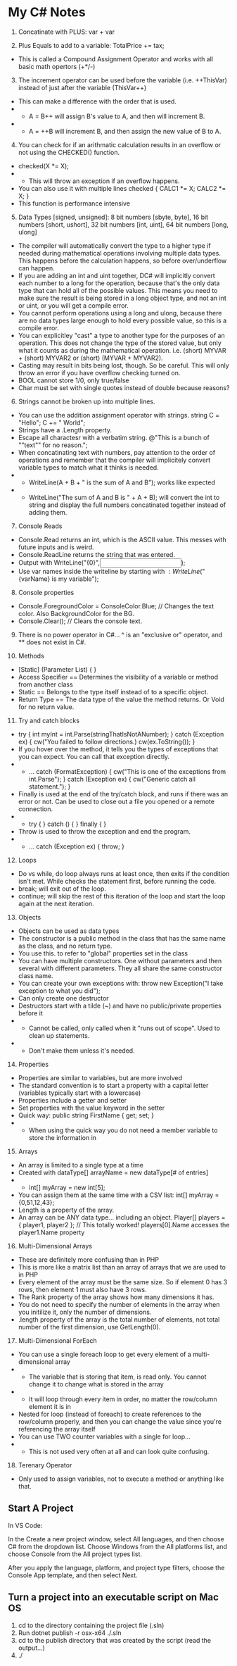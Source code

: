 # My C# Notes #

1. Concatinate with PLUS: var + var

2. Plus Equals to add to a variable: TotalPrice += tax;
 - This is called a Compound Assignment Operator and works with all basic math opertors (+*/-)

3. The increment operator can be used before the variable (i.e. ++ThisVar) instead of just after the variable (ThisVar++)
 - This can make a difference with the order that is used.
 - - A = B++ will assign B's value to A, and then will increment B.
 - - A = ++B will increment B, and then assign the new value of B to A.

4. You can check for if an arithmatic calculation results in an overflow or not using the CHECKED() function.
 - checked(X *= X);
 - - This will throw an exception if an overflow happens.
 - You can also use it with multiple lines
 checked
 {
     CALC1 *= X;
     CALC2 *= X;
 }
 - This function is performance intensive

5. Data Types [signed, unsigned]: 8 bit numbers [sbyte, byte], 16 bit numbers [short, ushort], 32 bit numbers [int, uint], 64 bit numbers [long, ulong]
 - The compiler will automatically convert the type to a higher type if needed during mathematical operations involving multiple data types. This happens before the calculation happens, so before over/underflow can happen.
 - If you are adding an int and uint together, DC# will implicitly convert each number to a long for the operation, because that's the only data type that can hold all of the possible values. This means you need to make sure the result is being stored in a long object type, and not an int or uint, or you will get a compile error.
 - You cannot perform operations using a long and ulong, because there are no data types large enough to hold every possible value, so this is a compile error.
 - You can explicitley "cast" a type to another type for the purposes of an operation. This does not change the type of the stored value, but only what it counts as during the mathematical operation. i.e. (short) MYVAR + (short) MYVAR2 or (short) (MYVAR + MYVAR2).
  - Casting may result in bits being lost, though. So be careful. This will only throw an error if you have overflow checking turned on.
  - BOOL cannot store 1/0, only true/false
  - Char must be set with single quotes instead of double because reasons?

6. Strings cannot be broken up into multiple lines.
 - You can use the addition assignment operator with strings. string C = "Hello"; C += " World";
 - Strings have a .Length property.
 - Escape all charactesr with a verbatim string. @"This is a bunch of ""text"" for no reason.";
 - When concatinating text with numbers, pay attention to the order of operations and remember that the compiler will implicitely convert variable types to match what it thinks is needed.
 - - WriteLine(A + B + " is the sum of A and B"); works like expected
 - - WriteLine("The sum of A and B is " + A + B); will convert the int to string and display the full numbers concatinated together instead of adding them.

7. Console Reads
 - Console.Read returns an int, which is the ASCII value. This messes with future inputs and is weird.
 - Console.ReadLine returns the string that was entered.
 - Output with WriteLine("{0}",<input variable name>);
 - Use var names inside the writeline by starting with $: WriteLine($"{varName} is my variable");

8. Console properties
 - Console.ForegroundColor = ConsoleColor.Blue; // Changes the text color. Also BackgroundColor for the BG.
 - Console.Clear(); // Clears the console text.

9. There is no power operator in C#... ^ is an "exclusive or" operator, and ** does not exist in C#.

10. Methods
 - <Access Specifier> [Static] <Return Type> <Method Name>(Parameter List) { <Method Body> }
 - Access Specifier == Determines the visibility of a variable or method from another class
 - Static == Belongs to the type itself instead of to a specific object.
 - Return Type == The data type of the value the method returns. Or Void for no return value.

11. Try and catch blocks
 - try { int myInt = int.Parse(stringThatIsNotANumber); } catch (Exception ex) { cw("You failed to follow directions.) cw(ex.ToString()); }
 - If you hover over the method, it tells you the types of exceptions that you can expect. You can call that exception directly.
 - - ... catch (FormatException) { cw("This is one of the exceptions from int.Parse"); } catch (Exception ex) { cw("Generic catch all statement."); }
 - Finally is used at the end of the try/catch block, and runs if there was an error or not. Can be used to close out a file you opened or a remote connection.
 - - try { } catch () { } finally { }
 - Throw is used to throw the exception and end the program.
 - - ... catch (Exception ex) { throw; }

12. Loops
 - Do vs while, do loop always runs at least once, then exits if the condition isn't met. While checks the statement first, before running the code.
 - break; will exit out of the loop.
 - continue; will skip the rest of this iteration of the loop and start the loop again at the next iteration.

13. Objects
 - Objects can be used as data types
 - The constructor is a public method in the class that has the same name as the class, and no return type.
 - You use this. to refer to "global" properties set in the class
 - You can have multiple constructors. One without parameters and then several with different parameters. They all share the same constructor class name.
 - You can create your own exceptions with: throw new Exception("I take exception to what you did");
 - Can only create one destructor
 - Destructors start with a tilde (~) and have no public/private properties before it
 - - Cannot be called, only called when it "runs out of scope". Used to clean up statements.
 - - Don't make them unless it's needed.

14. Properties
 - Properties are similar to variables, but are more involved
 - The standard convention is to start a property with a capital letter (variables typically start with a lowercase)
 - Properties include a getter and setter
 - Set properties with the value keyword in the setter
 - Quick way: public string FirstName { get; set; }
 - - When using the quick way you do not need a member variable to store the information in

15. Arrays
 - An array is limited to a single type at a time
 - Created with dataType[] arrayName = new dataType[# of entries]
 - - int[] myArray = new int[5];
 - You can assign them at the same time with a CSV list: int[] myArray = {0,51,12,43};
 - Length is a property of the array.
 - An array can be ANY data type... including an object. Player[] players = { player1, player2 }; // This totally worked! players[0].Name accesses the player1.Name property

16. Multi-Dimensional Arrays
 - These are definitely more confusing than in PHP
 - This is more like a matrix list than an array of arrays that we are used to in PHP
 - Every element of the array must be the same size. So if element 0 has 3 rows, then element 1 must also have 3 rows.
 - The Rank property of the array shows how many dimensions it has.
 - You do not need to specify the number of elements in the array when you initilize it, only the number of dimensions.
 - .length property of the array is the total number of elements, not total number of the first dimension, use GetLength(0).

17. Multi-Dimensional ForEach
 - You can use a single foreach loop to get every element of a multi-dimensional array
 - - The variable that is storing that item, is read only. You cannot change it to change what is stored in the array
 - - It will loop through every item in order, no matter the row/column element it is in
 - Nested for loop (instead of foreach) to create references to the row/column properly, and then you can change the value since you're referencing the array itself
 - You can use TWO counter variables with a single for loop...
 - - This is not used very often at all and can look quite confusing.

18. Terenary Operator
 - Only used to assign variables, not to execute a method or anything like that.

## Start A Project ##

In VS Code:

In the Create a new project window, select All languages, and then choose C# from the dropdown list. Choose Windows from the All platforms list, and choose Console from the All project types list.

After you apply the language, platform, and project type filters, choose the Console App template, and then select Next.

## Turn a project into an executable script on Mac OS ##
1. cd to the directory containing the project file (.sln)
2. Run dotnet publish -r osx-x64 ./<file>.sln
3. cd to the publish directory that was created by the script (read the output...)
4. ./<file that matches the project name>